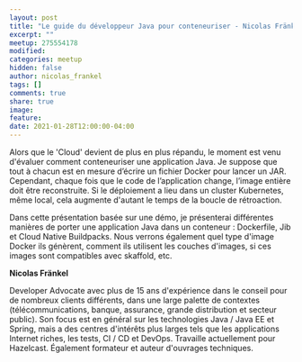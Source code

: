 ```yaml
---
layout: post
title: "Le guide du développeur Java pour conteneuriser - Nicolas Fränkel"
excerpt: ""
meetup: 275554178
modified:
categories: meetup
hidden: false
author: nicolas_frankel
tags: []
comments: true
share: true
image:
feature:
date: 2021-01-28T12:00:00-04:00
---
```


Alors que le 'Cloud' devient de plus en plus répandu, le moment est venu d'évaluer comment conteneuriser une application Java. 
Je suppose que tout à chacun est en mesure d’écrire un fichier Docker pour lancer un JAR. 
Cependant, chaque fois que le code de l’application change, l’image entière doit être reconstruite. 
Si le déploiement a lieu dans un cluster Kubernetes, même local, cela augmente d'autant le temps de la boucle de rétroaction.

Dans cette présentation basée sur une démo, je présenterai différentes manières de porter une application Java dans un conteneur : Dockerfile, Jib et Cloud Native Buildpacks. 
Nous verrons également quel type d'image Docker ils génèrent, comment ils utilisent les couches d'images, si ces images sont compatibles avec skaffold, etc.

__Nicolas Fränkel__

Developer Advocate avec plus de 15 ans d'expérience dans le conseil pour de nombreux clients différents, dans une large palette de contextes (télécommunications, banque,  assurance, grande distribution et secteur public). 
Son focus est en général sur les technologies Java / Java EE et Spring, mais a des centres d'intérêts plus larges tels que les applications Internet riches, les tests, CI / CD et DevOps. 
Travaille actuellement pour Hazelcast. 
Également formateur et auteur d'ouvrages techniques.
